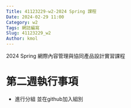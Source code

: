 ```yaml
---
Title: 41123229-w2-2024 Spring 課程
Date: 2024-02-29 11:00
Category: w2
Tags: 網誌編寫
Slug: 41123229_w2
Author: kmol
---
```


2024 Spring 網際內容管理與協同產品設計實習課程

<!-- PELICAN_END_SUMMARY -->

# 第二週執行事項
- 進行分組 並在github加入組別

